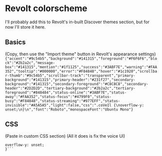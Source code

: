 # Revolt colorscheme
I'll probably add this to Revolt's in-built Discover themes section, but for now I'll store it here.

## Basics 
(Copy, then use the "Import theme" button in Revolt's appearance settings)
```{"accent":"#9c54b5","background":"#141315","foreground":"#F6F6F6","block":"#2b2a2c","message-box":"#141315","mention":"#1f1125","success":"#3ABF7E","warning":"#FAA352","tooltip":"#000000","error":"#F84848","hover":"#1c1920","scrollbar-thumb":"#9c54b5","scrollbar-track":"transparent","primary-background":"#141315","primary-header":"#231f27","secondary-background":"#141315","secondary-foreground":"#C8C8C8","secondary-header":"#2D2D2D","tertiary-background":"#2b2a2c","tertiary-foreground":"#848484","status-online":"#3ABF7E","status-away":"#FAA352","status-focus":"#4799F0","status-busy":"#F84848","status-streaming":"#977EFF","status-invisible":"#A5A5A5","light":false,"css":".coVeIl {\noverflow-y: unset;\n}\n","font":"Roboto","monospaceFont":"Ubuntu Mono"}```

## CSS
(Paste in custom CSS section)
(All it does is fix the voice UI)
```.coVeIl {
overflow-y: unset;
}```
